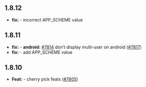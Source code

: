 ## 1.8.12

* **fix:**  - incorrect APP_SCHEME value

## 1.8.11

* **fix:**  - **android:** [#7814](https://github.com/AzzappApp/azzapp/pull/7814) don’t display multi-user on android ([#7817](https://github.com/AzzappApp/azzapp/pull/7817))
* **fix:**  - add APP_SCHEME value

## 1.8.10

* **Feat:**  - cherry pick feats ([#7805](https://github.com/AzzappApp/azzapp/pull/7805))